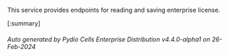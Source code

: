 






This service provides endpoints for reading and saving enterprise license.

[:summary]

###### Auto generated by Pydio Cells Enterprise Distribution v4.4.0-alpha1 on 26-Feb-2024
